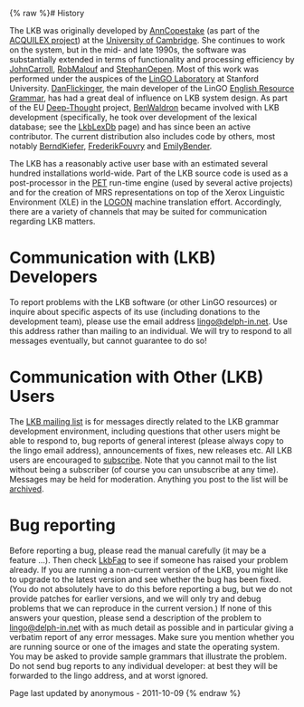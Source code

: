 {% raw %}# History

The LKB was originally developed by [AnnCopestake](../AnnCopestake) (as
part of the [ACQUILEX
project](http://www.cl.cam.ac.uk/Research/NL/acquilex)) at the
[University of Cambridge](http://www.cl.cam.ac.uk). She continues to
work on the system, but in the mid- and late 1990s, the software was
substantially extended in terms of functionality and processing
efficiency by [JohnCarroll](../JohnCarroll), [RobMalouf](/RobMalouf) and
[StephanOepen](../StephanOepen). Most of this work was performed under the
auspices of the [LinGO Laboratory](http://lingo.stanford.edu/) at
Stanford University. [DanFlickinger](../DanFlickinger), the main developer
of the LinGO [English Resource Grammar](http://www.delph-in.net/erg),
has had a great deal of influence on LKB system design. As part of the
EU [Deep-Thought](http://www.project-deepthought.net/) project,
[BenWaldron](../BenWaldron) became involved with LKB development
(specifically, he took over development of the lexical database; see the
[LkbLexDb](/LkbLexDb) page) and has since been an active contributor.
The current distribution also includes code by others, most notably
[BerndKiefer](../BerndKiefer), [FrederikFouvry](../FrederikFouvry) and
[EmilyBender](../EmilyBender).

The LKB has a reasonably active user base with an estimated several
hundred installations world-wide. Part of the LKB source code is used as
a post-processor in the [PET](http://www.delph-in.net/pet) run-time
engine (used by several active projects) and for the creation of MRS
representations on top of the Xerox Linguistic Environment (XLE) in the
[LOGON](http://www.emmtee.net) machine translation effort. Accordingly,
there are a variety of channels that may be suited for communication
regarding LKB matters.

# Communication with (LKB) Developers

To report problems with the LKB software (or other LinGO resources) or
inquire about specific aspects of its use (including donations to the
development team), please use the email address lingo@delph-in.net. Use
this address rather than mailing to an individual. We will try to
respond to all messages eventually, but cannot guarantee to do so!

# Communication with Other (LKB) Users

The [LKB mailing list](http://lists.delph-in.net/mailman/listinfo/lkb)
is for messages directly related to the LKB grammar development
environment, including questions that other users might be able to
respond to, bug reports of general interest (please always copy to the
lingo email address), announcements of fixes, new releases etc. All LKB
users are encouraged to
[subscribe](http://lists.delph-in.net/mailman/listinfo/lkb). Note that
you cannot mail to the list without being a subscriber (of course you
can unsubscribe at any time). Messages may be held for moderation.
Anything you post to the list will be
[archived](http://lists.delph-in.net/archive/lkb/).

# Bug reporting

Before reporting a bug, please read the manual carefully (it may be a
feature ...). Then check [LkbFaq](../LkbFaq) to see if someone has raised
your problem already. If you are running a non-current version of the
LKB, you might like to upgrade to the latest version and see whether the
bug has been fixed. (You do not absolutely have to do this before
reporting a bug, but we do not provide patches for earlier versions, and
we will only try and debug problems that we can reproduce in the current
version.) If none of this answers your question, please send a
description of the problem to lingo@delph-in.net with as much detail as
possible and in particular giving a verbatim report of any error
messages. Make sure you mention whether you are running source or one of
the images and state the operating system. You may be asked to provide
sample grammars that illustrate the problem. Do not send bug reports to
any individual developer: at best they will be forwarded to the lingo
address, and at worst ignored.

Page last updated by anonymous - 2011-10-09
{% endraw %}